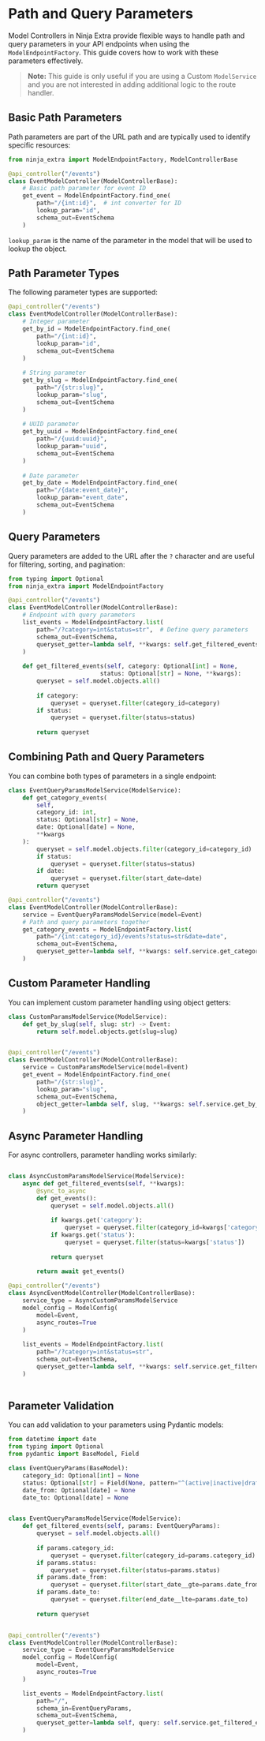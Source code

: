# Path and Query Parameters

Model Controllers in Ninja Extra provide flexible ways to handle path and query parameters in your API endpoints when using the `ModelEndpointFactory`. This guide covers how to work with these parameters effectively. 

> **Note:** This guide is only useful if you are using a Custom `ModelService` and you are not interested in adding additional logic to the route handler.

## **Basic Path Parameters**

Path parameters are part of the URL path and are typically used to identify specific resources:

```python
from ninja_extra import ModelEndpointFactory, ModelControllerBase

@api_controller("/events")
class EventModelController(ModelControllerBase):
    # Basic path parameter for event ID
    get_event = ModelEndpointFactory.find_one(
        path="/{int:id}",  # int converter for ID
        lookup_param="id",
        schema_out=EventSchema
    )
```

`lookup_param` is the name of the parameter in the model that will be used to lookup the object.

## **Path Parameter Types**

The following parameter types are supported:

```python
@api_controller("/events")
class EventModelController(ModelControllerBase):
    # Integer parameter
    get_by_id = ModelEndpointFactory.find_one(
        path="/{int:id}",
        lookup_param="id",
        schema_out=EventSchema
    )
    
    # String parameter
    get_by_slug = ModelEndpointFactory.find_one(
        path="/{str:slug}",
        lookup_param="slug",
        schema_out=EventSchema
    )
    
    # UUID parameter
    get_by_uuid = ModelEndpointFactory.find_one(
        path="/{uuid:uuid}",
        lookup_param="uuid",
        schema_out=EventSchema
    )
    
    # Date parameter
    get_by_date = ModelEndpointFactory.find_one(
        path="/{date:event_date}",
        lookup_param="event_date",
        schema_out=EventSchema
    )
```

## **Query Parameters**

Query parameters are added to the URL after the `?` character and are useful for filtering, sorting, and pagination:

```python
from typing import Optional
from ninja_extra import ModelEndpointFactory

@api_controller("/events")
class EventModelController(ModelControllerBase):
    # Endpoint with query parameters
    list_events = ModelEndpointFactory.list(
        path="/?category=int&status=str",  # Define query parameters
        schema_out=EventSchema,
        queryset_getter=lambda self, **kwargs: self.get_filtered_events(**kwargs)
    )
    
    def get_filtered_events(self, category: Optional[int] = None, 
                          status: Optional[str] = None, **kwargs):
        queryset = self.model.objects.all()
        
        if category:
            queryset = queryset.filter(category_id=category)
        if status:
            queryset = queryset.filter(status=status)
            
        return queryset
```

## **Combining Path and Query Parameters**

You can combine both types of parameters in a single endpoint:

```python
class EventQueryParamsModelService(ModelService):
    def get_category_events(
        self, 
        category_id: int, 
        status: Optional[str] = None, 
        date: Optional[date] = None, 
        **kwargs
    ):
        queryset = self.model.objects.filter(category_id=category_id)
        if status:
            queryset = queryset.filter(status=status)
        if date:
            queryset = queryset.filter(start_date=date)
        return queryset

@api_controller("/events")
class EventModelController(ModelControllerBase):
    service = EventQueryParamsModelService(model=Event)
    # Path and query parameters together
    get_category_events = ModelEndpointFactory.list(
        path="/{int:category_id}/events?status=str&date=date",
        schema_out=EventSchema,
        queryset_getter=lambda self, **kwargs: self.service.get_category_events(**kwargs)
    )
```

## **Custom Parameter Handling**

You can implement custom parameter handling using object getters:

```python
class CustomParamsModelService(ModelService):
    def get_by_slug(self, slug: str) -> Event:
        return self.model.objects.get(slug=slug)


@api_controller("/events")
class EventModelController(ModelControllerBase):
    service = CustomParamsModelService(model=Event)
    get_event = ModelEndpointFactory.find_one(
        path="/{str:slug}",
        lookup_param="slug",
        schema_out=EventSchema,
        object_getter=lambda self, slug, **kwargs: self.service.get_by_slug(slug)
    )
```

## **Async Parameter Handling**

For async controllers, parameter handling works similarly:

```python

class AsyncCustomParamsModelService(ModelService):
    async def get_filtered_events(self, **kwargs):
        @sync_to_async
        def get_events():
            queryset = self.model.objects.all()
            
            if kwargs.get('category'):
                queryset = queryset.filter(category_id=kwargs['category'])
            if kwargs.get('status'):
                queryset = queryset.filter(status=kwargs['status'])
                
            return queryset
            
        return await get_events()

@api_controller("/events")
class AsyncEventModelController(ModelControllerBase):
    service_type = AsyncCustomParamsModelService
    model_config = ModelConfig(
        model=Event,
        async_routes=True
    )
    
    list_events = ModelEndpointFactory.list(
        path="/?category=int&status=str",
        schema_out=EventSchema,
        queryset_getter=lambda self, **kwargs: self.service.get_filtered_events(**kwargs)
    )
    
```

## **Parameter Validation**

You can add validation to your parameters using Pydantic models:

```python
from datetime import date
from typing import Optional
from pydantic import BaseModel, Field

class EventQueryParams(BaseModel):
    category_id: Optional[int] = None
    status: Optional[str] = Field(None, pattern="^(active|inactive|draft)$")
    date_from: Optional[date] = None
    date_to: Optional[date] = None


class EventQueryParamsModelService(ModelService):
    def get_filtered_events(self, params: EventQueryParams):
        queryset = self.model.objects.all()
        
        if params.category_id:
            queryset = queryset.filter(category_id=params.category_id)
        if params.status:
            queryset = queryset.filter(status=params.status)
        if params.date_from:
            queryset = queryset.filter(start_date__gte=params.date_from)
        if params.date_to:
            queryset = queryset.filter(end_date__lte=params.date_to)
            
        return queryset


@api_controller("/events")
class EventModelController(ModelControllerBase):
    service_type = EventQueryParamsModelService
    model_config = ModelConfig(
        model=Event,
        async_routes=True
    )

    list_events = ModelEndpointFactory.list(
        path="/",
        schema_in=EventQueryParams,
        schema_out=EventSchema,
        queryset_getter=lambda self, query: self.service.get_filtered_events(query)
    )
```

